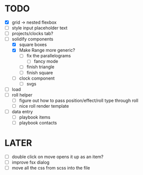# TODO

- [x] grid -> nested flexbox
- [ ] style input placeholder text
- [ ] projects/clocks tab?
- [ ] solidify components
  - [x] square boxes
  - [x] Make Range more generic?
    - [ ] fix the parallelograms
      - [ ] fancy mode
    - [ ] finish triangle
    - [ ] finish square
  - [ ] clock component
    - [ ] svgs
- [ ] load
- [ ] roll helper
  - [ ] figure out how to pass position/effect/roll type through roll
  - [ ] nice roll render template
- [ ] data entry
  - [ ] playbook items
  - [ ] playbook contacts

# LATER

- [ ] double click on move opens it up as an item?
- [ ] improve fsx dialog
- [ ] move all the css from scss into the file